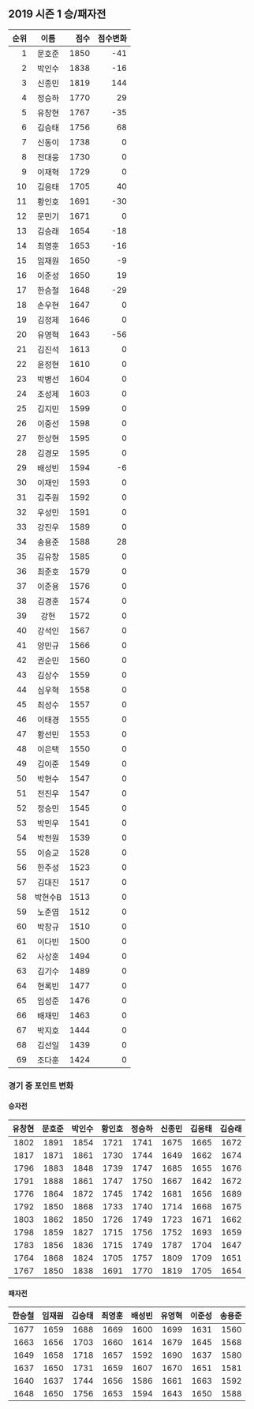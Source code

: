 ## 2019 시즌 1 승/패자전

| 순위 | 이름 | 점수 | 점수변화 |
|---:|:---:|---:|---:|
|  1 |   문호준 | 1850 |  -41 |
|  2 |   박인수 | 1838 |  -16 |
|  3 |   신종민 | 1819 |  144 |
|  4 |   정승하 | 1770 |   29 |
|  5 |   유창현 | 1767 |  -35 |
|  6 |   김승태 | 1756 |   68 |
|  7 |   신동이 | 1738 |    0 |
|  8 |   전대웅 | 1730 |    0 |
|  9 |   이재혁 | 1729 |    0 |
| 10 |   김응태 | 1705 |   40 |
| 11 |   황인호 | 1691 |  -30 |
| 12 |   문민기 | 1671 |    0 |
| 13 |   김승래 | 1654 |  -18 |
| 14 |   최영훈 | 1653 |  -16 |
| 15 |   임재원 | 1650 |   -9 |
| 16 |   이준성 | 1650 |   19 |
| 17 |   한승철 | 1648 |  -29 |
| 18 |   손우현 | 1647 |    0 |
| 19 |   김정제 | 1646 |    0 |
| 20 |   유영혁 | 1643 |  -56 |
| 21 |   김진석 | 1613 |    0 |
| 22 |   윤정현 | 1610 |    0 |
| 23 |   박병선 | 1604 |    0 |
| 24 |   조성제 | 1603 |    0 |
| 25 |   김지민 | 1599 |    0 |
| 26 |   이중선 | 1598 |    0 |
| 27 |   한상현 | 1595 |    0 |
| 28 |   김경모 | 1595 |    0 |
| 29 |   배성빈 | 1594 |   -6 |
| 30 |   이재인 | 1593 |    0 |
| 31 |   김주원 | 1592 |    0 |
| 32 |   우성민 | 1591 |    0 |
| 33 |   강진우 | 1589 |    0 |
| 34 |   송용준 | 1588 |   28 |
| 35 |   김유창 | 1585 |    0 |
| 36 |   최준호 | 1579 |    0 |
| 37 |   이준용 | 1576 |    0 |
| 38 |   김경훈 | 1574 |    0 |
| 39 |     강현 | 1572 |    0 |
| 40 |   강석인 | 1567 |    0 |
| 41 |   양민규 | 1566 |    0 |
| 42 |   권순민 | 1560 |    0 |
| 43 |   김상수 | 1559 |    0 |
| 44 |   심우혁 | 1558 |    0 |
| 45 |   최성수 | 1557 |    0 |
| 46 |   이태경 | 1555 |    0 |
| 47 |   황선민 | 1553 |    0 |
| 48 |   이은택 | 1550 |    0 |
| 49 |   김이준 | 1549 |    0 |
| 50 |   박현수 | 1547 |    0 |
| 51 |   전진우 | 1547 |    0 |
| 52 |   정승민 | 1545 |    0 |
| 53 |   박민우 | 1541 |    0 |
| 54 |   박천원 | 1539 |    0 |
| 55 |   이승교 | 1528 |    0 |
| 56 |   한주성 | 1523 |    0 |
| 57 |   김대진 | 1517 |    0 |
| 58 |  박현수B | 1513 |    0 |
| 59 |   노준엽 | 1512 |    0 |
| 60 |   박창규 | 1510 |    0 |
| 61 |   이다빈 | 1500 |    0 |
| 62 |   사상훈 | 1494 |    0 |
| 63 |   김기수 | 1489 |    0 |
| 64 |   현록빈 | 1477 |    0 |
| 65 |   임성준 | 1476 |    0 |
| 66 |   배재민 | 1463 |    0 |
| 67 |   박지호 | 1444 |    0 |
| 68 |   김선일 | 1439 |    0 |
| 69 |   조다훈 | 1424 |    0 |

### 경기 중 포인트 변화
#### 승자전
|    유창현 |    문호준 |    박인수 |    황인호 |    정승하 |    신종민 |    김응태 |    김승래 |
| ------:| ------:| ------:| ------:| ------:| ------:| ------:| ------:|
| 1802 | 1891 | 1854 | 1721 | 1741 | 1675 | 1665 | 1672 |
| 1817 | 1871 | 1861 | 1730 | 1744 | 1649 | 1662 | 1674 |
| 1796 | 1883 | 1848 | 1739 | 1747 | 1685 | 1655 | 1676 |
| 1791 | 1888 | 1861 | 1747 | 1750 | 1667 | 1642 | 1672 |
| 1776 | 1864 | 1872 | 1745 | 1742 | 1681 | 1656 | 1689 |
| 1792 | 1850 | 1868 | 1733 | 1740 | 1714 | 1668 | 1675 |
| 1803 | 1862 | 1850 | 1726 | 1749 | 1723 | 1671 | 1662 |
| 1798 | 1859 | 1827 | 1715 | 1756 | 1752 | 1693 | 1659 |
| 1783 | 1856 | 1836 | 1715 | 1749 | 1787 | 1704 | 1647 |
| 1764 | 1868 | 1824 | 1705 | 1757 | 1809 | 1709 | 1651 |
| 1767 | 1850 | 1838 | 1691 | 1770 | 1819 | 1705 | 1654 |

#### 패자전
|    한승철 |    임재원 |    김승태 |    최영훈 |    배성빈 |    유영혁 |    이준성 |    송용준 |
| ------:| ------:| ------:| ------:| ------:| ------:| ------:| ------:|
| 1677 | 1659 | 1688 | 1669 | 1600 | 1699 | 1631 | 1560 |
| 1663 | 1656 | 1703 | 1660 | 1614 | 1679 | 1645 | 1568 |
| 1649 | 1658 | 1718 | 1657 | 1592 | 1690 | 1637 | 1580 |
| 1637 | 1650 | 1731 | 1659 | 1607 | 1670 | 1651 | 1581 |
| 1640 | 1637 | 1744 | 1656 | 1586 | 1661 | 1663 | 1592 |
| 1648 | 1650 | 1756 | 1653 | 1594 | 1643 | 1650 | 1588 |
